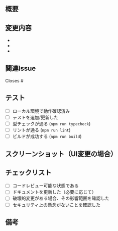 ## 概要

<!-- このPRで何を変更したのか、なぜ変更したのかを簡潔に説明してください -->

## 変更内容

<!-- 具体的な変更点をリスト形式で記載してください -->

-
-
-

## 関連Issue

<!-- 関連するIssueがあれば記載してください -->

Closes #

## テスト

<!-- どのようにテストしたかを記載してください -->

- [ ] ローカル環境で動作確認済み
- [ ] テストを追加/更新した
- [ ] 型チェックが通る (`npm run typecheck`)
- [ ] リントが通る (`npm run lint`)
- [ ] ビルドが成功する (`npm run build`)

## スクリーンショット（UI変更の場合）

<!-- UI変更がある場合は、変更前後のスクリーンショットを添付してください -->

## チェックリスト

- [ ] コードレビュー可能な状態である
- [ ] ドキュメントを更新した（必要に応じて）
- [ ] 破壊的変更がある場合、その影響範囲を確認した
- [ ] セキュリティ上の懸念がないことを確認した

## 備考

<!-- その他、レビュワーに伝えたい情報があれば記載してください -->
